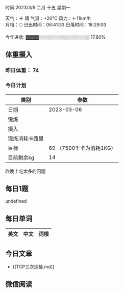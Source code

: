 

时间:2023/3/6 二月 十五 星期一

天气：☀️   晴 气温：+20°C 风力：←11km/h  
月相：🌕 日出时间：06:41:33 日落时间：18:29:03

今年进度: ▓▓▓▓░░░░░░░░░░░░░░░░ 17.80%

## 体重摄入

### 昨日体重： 74
### 今日计划
| 类别           | 参数                    |
| -------------- | ----------------------- |
| 日期           | 2023-03-06               |
| 锻炼           |               |
| 摄入           |  |
| 锻炼消耗卡路里 | |
| 目标           | 60      （7500千卡为消耗1KG）                |
| 目前剩余kg               |      14                    |

昨晚上吃太多的问题

## 每日1题

undefined

## 每日单词

| 英文       | 中文       |词根|
| ---------- | ---------- | ---|


## 今日文章

- [[TCP三次连接.md]]

## 微信阅读

<!-- start of weread -->

<!-- end of weread -->
